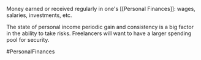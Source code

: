 Money earned or received regularly in one's [[Personal Finances]]: wages, salaries, investments, etc.

The state of personal income periodic gain and consistency is a big factor in the ability to take risks. Freelancers will want to have a larger spending pool for security.

#PersonalFinances
